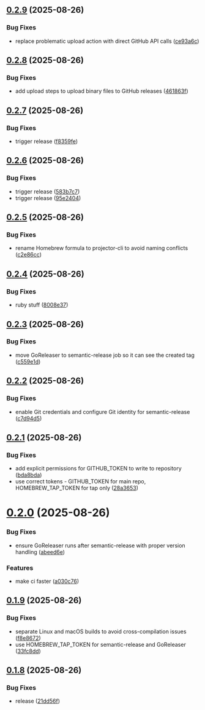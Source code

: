## [0.2.9](https://github.com/joelgrimberg/projector/compare/v0.2.8...v0.2.9) (2025-08-26)


### Bug Fixes

* replace problematic upload action with direct GitHub API calls ([ce93a6c](https://github.com/joelgrimberg/projector/commit/ce93a6c784a6a65a9eaa0cb5c8cec3ed3fad0faa))

## [0.2.8](https://github.com/joelgrimberg/projector/compare/v0.2.7...v0.2.8) (2025-08-26)


### Bug Fixes

* add upload steps to upload binary files to GitHub releases ([461863f](https://github.com/joelgrimberg/projector/commit/461863f942f0e8407096fd181afa6a31e9ccaed8))

## [0.2.7](https://github.com/joelgrimberg/projector/compare/v0.2.6...v0.2.7) (2025-08-26)


### Bug Fixes

* trigger release ([f8359fe](https://github.com/joelgrimberg/projector/commit/f8359fe4bcafc87d0050370d0e84026a67014d4f))

## [0.2.6](https://github.com/joelgrimberg/projector/compare/v0.2.5...v0.2.6) (2025-08-26)


### Bug Fixes

* trigger release ([583b7c7](https://github.com/joelgrimberg/projector/commit/583b7c757bfa594384fca92c64db12d0cf4a6a8a))
* trigger release ([95e2404](https://github.com/joelgrimberg/projector/commit/95e240490acec8ea0494c7a4415bab35996caad0))

## [0.2.5](https://github.com/joelgrimberg/projector/compare/v0.2.4...v0.2.5) (2025-08-26)


### Bug Fixes

* rename Homebrew formula to projector-cli to avoid naming conflicts ([c2e86cc](https://github.com/joelgrimberg/projector/commit/c2e86cca76ec5be17d56b5ef4fb360117aa80dad))

## [0.2.4](https://github.com/joelgrimberg/projector/compare/v0.2.3...v0.2.4) (2025-08-26)


### Bug Fixes

* ruby stuff ([8008e37](https://github.com/joelgrimberg/projector/commit/8008e3776ddf9a34444e47d802222bd86b6d7646))

## [0.2.3](https://github.com/joelgrimberg/projector/compare/v0.2.2...v0.2.3) (2025-08-26)


### Bug Fixes

* move GoReleaser to semantic-release job so it can see the created tag ([c559e1d](https://github.com/joelgrimberg/projector/commit/c559e1d0cfe16afa7126155f64e9117c4cfbe84b))

## [0.2.2](https://github.com/joelgrimberg/projector/compare/v0.2.1...v0.2.2) (2025-08-26)


### Bug Fixes

* enable Git credentials and configure Git identity for semantic-release ([c7d94d5](https://github.com/joelgrimberg/projector/commit/c7d94d5b5ce3d622b2e56750fc20eb65e15d58df))

## [0.2.1](https://github.com/joelgrimberg/projector/compare/v0.2.0...v0.2.1) (2025-08-26)


### Bug Fixes

* add explicit permissions for GITHUB_TOKEN to write to repository ([bda8bda](https://github.com/joelgrimberg/projector/commit/bda8bda29e06cd04d0b6f805c733ce53ea0042a8))
* use correct tokens - GITHUB_TOKEN for main repo, HOMEBREW_TAP_TOKEN for tap only ([28a3653](https://github.com/joelgrimberg/projector/commit/28a3653c5caff0ba39332ce17ebc7f81754e000d))

# [0.2.0](https://github.com/joelgrimberg/projector/compare/v0.1.9...v0.2.0) (2025-08-26)


### Bug Fixes

* ensure GoReleaser runs after semantic-release with proper version handling ([abeed6e](https://github.com/joelgrimberg/projector/commit/abeed6e668bd04037186667b63ca219cd9299df2))


### Features

* make ci faster ([a030c76](https://github.com/joelgrimberg/projector/commit/a030c76797f965c58d8521a8e38b925f192c6972))

## [0.1.9](https://github.com/joelgrimberg/projector/compare/v0.1.8...v0.1.9) (2025-08-26)


### Bug Fixes

* separate Linux and macOS builds to avoid cross-compilation issues ([f8e8672](https://github.com/joelgrimberg/projector/commit/f8e8672bd754144faaf954e4cb3dc20e29362d20))
* use HOMEBREW_TAP_TOKEN for semantic-release and GoReleaser ([33fc8dd](https://github.com/joelgrimberg/projector/commit/33fc8dd6714609fd26e8c0aaa694d47e026b7175))

## [0.1.8](https://github.com/joelgrimberg/projector/compare/v0.1.7...v0.1.8) (2025-08-26)


### Bug Fixes

* release ([21dd56f](https://github.com/joelgrimberg/projector/commit/21dd56ff76d44d0141510a6f29d1aa8c35ee595f))
